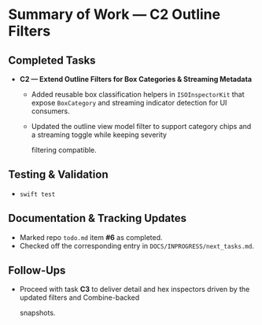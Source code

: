 # Summary of Work — C2 Outline Filters

## Completed Tasks

- **C2 — Extend Outline Filters for Box Categories & Streaming Metadata**
  - Added reusable box classification helpers in `ISOInspectorKit` that expose `BoxCategory` and streaming indicator detection for UI consumers.
  - Updated the outline view model filter to support category chips and a streaming toggle while keeping severity

    filtering compatible.

## Testing & Validation

- `swift test`

## Documentation & Tracking Updates

- Marked repo `todo.md` item **#6** as completed.
- Checked off the corresponding entry in `DOCS/INPROGRESS/next_tasks.md`.

## Follow-Ups

- Proceed with task **C3** to deliver detail and hex inspectors driven by the updated filters and Combine-backed

  snapshots.
